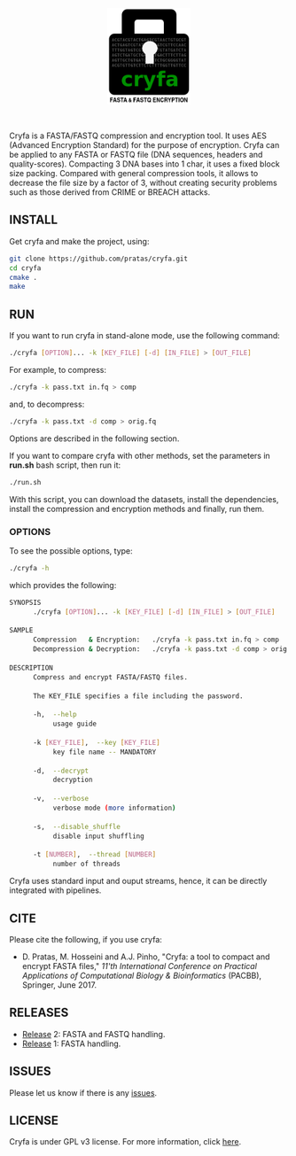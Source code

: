 <p align="center"><img src="img/logo.png" alt="Cryfa" width="150" 
border="0" /></p>
<br>

Cryfa is a FASTA/FASTQ compression and encryption tool.
It uses AES (Advanced Encryption Standard) for the purpose of encryption.
Cryfa can be applied to any FASTA or FASTQ file (DNA sequences, headers and
quality-scores).
Compacting 3 DNA bases into 1 char, it uses a fixed block size packing.
Compared with general compression tools, it allows to decrease the file size by
a factor of 3, without creating security problems such as those derived from 
CRIME or BREACH attacks.


## INSTALL
Get cryfa and make the project, using:
```bash
git clone https://github.com/pratas/cryfa.git
cd cryfa
cmake .
make
```


## RUN
If you want to run cryfa in stand-alone mode, use the following command:
```bash
./cryfa [OPTION]... -k [KEY_FILE] [-d] [IN_FILE] > [OUT_FILE]
```
For example, to compress:
```bash
./cryfa -k pass.txt in.fq > comp
```
and, to decompress:
```bash
./cryfa -k pass.txt -d comp > orig.fq
```
Options are described in the following section.

If you want to compare cryfa with other methods, set the parameters in 
**run.sh** bash script, then run it:
```bash
./run.sh
```
With this script, you can download the datasets, install the dependencies, 
install the compression and encryption methods and finally, run them.


### OPTIONS
To see the possible options, type:
```bash
./cryfa -h
```

which provides the following:
```bash
SYNOPSIS
      ./cryfa [OPTION]... -k [KEY_FILE] [-d] [IN_FILE] > [OUT_FILE]

SAMPLE
      Compression   & Encryption:   ./cryfa -k pass.txt in.fq > comp     
      Decompression & Decryption:   ./cryfa -k pass.txt -d comp > orig.fq

DESCRIPTION
      Compress and encrypt FASTA/FASTQ files.

      The KEY_FILE specifies a file including the password.

      -h,  --help
           usage guide

      -k [KEY_FILE],  --key [KEY_FILE]
           key file name -- MANDATORY

      -d,  --decrypt
           decryption

      -v,  --verbose
           verbose mode (more information)

      -s,  --disable_shuffle
           disable input shuffling

      -t [NUMBER],  --thread [NUMBER]
           number of threads
```

Cryfa uses standard input and ouput streams, hence, it can be directly 
integrated with pipelines.


## CITE
Please cite the following, if you use cryfa:
* D. Pratas, M. Hosseini and A.J. Pinho, "Cryfa: a tool to compact and encrypt
FASTA files," *11'th International Conference on Practical Applications of 
Computational Biology & Bioinformatics* (PACBB), Springer, June 2017.


## RELEASES
* [Release](https://github.com/pratas/cryfa/releases) 2: FASTA and FASTQ 
handling.
* [Release](https://github.com/pratas/cryfa/releases) 1: FASTA handling.

## ISSUES
Please let us know if there is any 
[issues](https://github.com/pratas/cryfa/issues).


## LICENSE
Cryfa is under GPL v3 license. For more information, click 
[here](http://www.gnu.org/licenses/gpl-3.0.html).